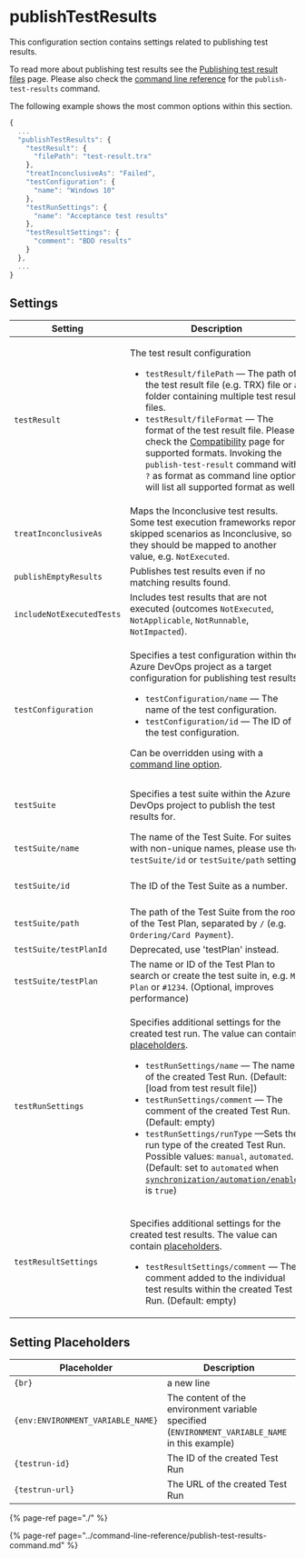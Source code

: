 # publishTestResults

This configuration section contains settings related to publishing test results. 

To read more about publishing test results see the [Publishing test result files](../../features/test-result-publishing-features/publishing-test-result-files.md) page. Please also check the [command line reference](../command-line-reference/publish-test-results-command.md) for the `publish-test-results` command.

The following example shows the most common options within this section.

```javascript
{
  ...
  "publishTestResults": {
    "testResult": {
      "filePath": "test-result.trx"
    },
    "treatInconclusiveAs": "Failed",
    "testConfiguration": {
      "name": "Windows 10"
    },
    "testRunSettings": {
      "name": "Acceptance test results"
    },
    "testResultSettings": {
      "comment": "BDD results"
    }
  },
  ...
}
```

## Settings


| Setting | Description | Default |
| ------- | ----------- | ------- |
| `testResult` | <p>The test result configuration</p><ul><li><code>testResult/filePath</code> &#x2014; The path of the test result file (e.g. TRX) file or a folder containing multiple test result files.</li><li><code>testResult/fileFormat</code> &#x2014; The format of the test result file. Please check the <a href="../compatibility.md#supported-test-result-formats">Compatibility</a> page for supported formats. Invoking the <code>publish-test-result</code> command with <code>?</code> as format as command line option will list all supported format as well.</li></ul> | specified as [command line option](../command-line-reference/publish-test-results-command.md) |
| `treatInconclusiveAs` | Maps the Inconclusive test results. Some test execution frameworks report skipped scenarios as Inconclusive, so they should be mapped to another value, e.g. `NotExecuted`. | not mapped |
| `publishEmptyResults` | Publishes test results even if no matching results found. | `false` |
| `includeNotExecutedTests` | Includes test results that are not executed (outcomes `NotExecuted`, `NotApplicable`, `NotRunnable`, `NotImpacted`). | `false` |
| `testConfiguration` | <p>Specifies a test configuration within the Azure DevOps project as a target configuration for publishing test results.</p><ul><li><code>testConfiguration/name</code> &#x2014; The name of the test configuration.</li><li><code>testConfiguration/id</code> &#x2014; The ID of the test configuration.</li></ul><p>Can be overridden using with a <a href="../command-line-reference/publish-test-results-command.md">command line option</a>.</p> | uses the single Test Configuration assigned to the Test Suite |
| `testSuite` | Specifies a test suite within the Azure DevOps project to publish the test results for. | test cases are not included to a test suite |
| `testSuite/name` | The name of the Test Suite. For suites with non-unique names, please use the `testSuite/id` or `testSuite/path` setting. | either `name`, `id` or `path` is mandatory |
| `testSuite/id` | The ID of the Test Suite as a number. | either `name`, `id` or `path` is mandatory |
| `testSuite/path` | The path of the Test Suite from the root of the Test Plan, separated by `/` (e.g. `Ordering/Card Payment`). | either `name`, `id` or `path` is mandatory |
| `testSuite/testPlanId` | Deprecated, use 'testPlan' instead. | not specified |
| `testSuite/testPlan` | The name or ID of the Test Plan to search or create the test suite in, e.g. `My Plan` or `#1234`. (Optional, improves performance) | not specified |
| `testRunSettings` | <p>Specifies additional settings for the created test run. The value can contain <a href="#setting-placeholders">placeholders</a>. </p><ul><li><code>testRunSettings/name</code> &#x2014; The name of the created Test Run. (Default: [load from test result file])</li><li><code>testRunSettings/comment</code> &#x2014; The comment of the created Test Run. (Default: empty)</li><li><code>testRunSettings/runType</code> &#x2014;Sets the run type of the created Test Run. Possible values: `manual`, `automated`. (Default: set to `automated` when [`synchronization/automation/enabled`](configuration-synchronization/configuration-synchronization-automation.md) is `true`)</li></ul> | use default settings |
| `testResultSettings` | <p>Specifies additional settings for the created test results. The value can contain <a href="#setting-placeholders">placeholders</a>.</p><ul><li><code>testResultSettings/comment</code> &#x2014; The comment added to the individual test results within the created Test Run. (Default: empty)</li></ul> | use default settings |


## Setting Placeholders <a href="setting-placeholders" id="setting-placeholders"></a>

| Placeholder                       | Description                                                                                     |
| --------------------------------- | ----------------------------------------------------------------------------------------------- |
| `{br}`                            | a new line                                                                                      |
| `{env:ENVIRONMENT_VARIABLE_NAME}` | The content of the environment variable specified (`ENVIRONMENT_VARIABLE_NAME` in this example) |
| `{testrun-id}`                    | The ID of the created Test Run |
| `{testrun-url}`                   | The URL of the created Test Run |

{% page-ref page="./" %}

{% page-ref page="../command-line-reference/publish-test-results-command.md" %}

